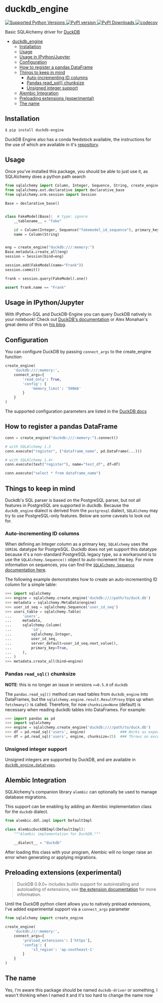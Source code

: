 # duckdb_engine

[
![Supported Python Versions](https://img.shields.io/pypi/pyversions/duckdb-engine)
](https://pypi.org/project/duckdb-engine/) [
![PyPI version](https://badge.fury.io/py/duckdb-engine.svg)
](https://badge.fury.io/py/duckdb-engine) [
![PyPI Downloads](https://img.shields.io/pypi/dm/duckdb-engine.svg)
](https://pypi.org/project/duckdb-engine/) [
![codecov](https://codecov.io/gh/Mause/duckdb_engine/graph/badge.svg)
](https://codecov.io/gh/Mause/duckdb_engine)

Basic SQLAlchemy driver for [DuckDB](https://duckdb.org/)

<!--ts-->
* [duckdb_engine](#duckdb_engine)
   * [Installation](#installation)
   * [Usage](#usage)
   * [Usage in IPython/Jupyter](#usage-in-ipythonjupyter)
   * [Configuration](#configuration)
   * [How to register a pandas DataFrame](#how-to-register-a-pandas-dataframe)
   * [Things to keep in mind](#things-to-keep-in-mind)
      * [Auto-incrementing ID columns](#auto-incrementing-id-columns)
      * [Pandas read_sql() chunksize](#pandas-read_sql-chunksize)
      * [Unsigned integer support](#unsigned-integer-support)
   * [Alembic Integration](#alembic-integration)
   * [Preloading extensions (experimental)](#preloading-extensions-experimental)
   * [The name](#the-name)

<!-- Created by https://github.com/ekalinin/github-markdown-toc -->
<!-- Added by: me, at: Wed 20 Sep 2023 12:44:27 AWST -->

<!--te-->

## Installation
```sh
$ pip install duckdb-engine
```

DuckDB Engine also has a conda feedstock available, the instructions for the use of which are available in it's [repository](https://github.com/conda-forge/duckdb-engine-feedstock).

## Usage

Once you've installed this package, you should be able to just use it, as SQLAlchemy does a python path search

```python
from sqlalchemy import Column, Integer, Sequence, String, create_engine
from sqlalchemy.ext.declarative import declarative_base
from sqlalchemy.orm.session import Session

Base = declarative_base()


class FakeModel(Base):  # type: ignore
    __tablename__ = "fake"

    id = Column(Integer, Sequence("fakemodel_id_sequence"), primary_key=True)
    name = Column(String)


eng = create_engine("duckdb:///:memory:")
Base.metadata.create_all(eng)
session = Session(bind=eng)

session.add(FakeModel(name="Frank"))
session.commit()

frank = session.query(FakeModel).one()

assert frank.name == "Frank"
```

## Usage in IPython/Jupyter

With IPython-SQL and DuckDB-Engine you can query DuckDB natively in your notebook! Check out [DuckDB's documentation](https://duckdb.org/docs/guides/python/jupyter) or
Alex Monahan's great demo of this on [his blog](https://alex-monahan.github.io/2021/08/22/Python_and_SQL_Better_Together.html#an-example-workflow-with-duckdb).

## Configuration

You can configure DuckDB by passing `connect_args` to the create_engine function
```python
create_engine(
    'duckdb:///:memory:',
    connect_args={
        'read_only': True,
        'config': {
            'memory_limit': '500mb'
        }
    }
)
```

The supported configuration parameters are listed in the [DuckDB docs](https://duckdb.org/docs/sql/configuration)

## How to register a pandas DataFrame

```python
conn = create_engine("duckdb:///:memory:").connect()

# with SQLAlchemy 1.3
conn.execute("register", ("dataframe_name", pd.DataFrame(...)))

# with SQLAlchemy 1.4+
conn.execute(text("register"), name="test_df", df=df)

conn.execute("select * from dataframe_name")
```

## Things to keep in mind
Duckdb's SQL parser is based on the PostgreSQL parser, but not all features in PostgreSQL are supported in duckdb. Because the `duckdb_engine` dialect is derived from the `postgresql` dialect, `SQLAlchemy` may try to use PostgreSQL-only features. Below are some caveats to look out for.

### Auto-incrementing ID columns
When defining an Integer column as a primary key, `SQLAlchemy` uses the `SERIAL` datatype for PostgreSQL. Duckdb does not yet support this datatype because it's a non-standard PostgreSQL legacy type, so a workaround is to use the `SQLAlchemy.Sequence()` object to auto-increment the key. For more information on sequences, you can find the [`SQLAlchemy Sequence` documentation here](https://docs.sqlalchemy.org/en/14/core/defaults.html#associating-a-sequence-as-the-server-side-default).

The following example demonstrates how to create an auto-incrementing ID column for a simple table:

```python
>>> import sqlalchemy
>>> engine = sqlalchemy.create_engine('duckdb:////path/to/duck.db')
>>> metadata = sqlalchemy.MetaData(engine)
>>> user_id_seq = sqlalchemy.Sequence('user_id_seq')
>>> users_table = sqlalchemy.Table(
...     'users',
...     metadata,
...     sqlalchemy.Column(
...         'id',
...         sqlalchemy.Integer,
...         user_id_seq,
...         server_default=user_id_seq.next_value(),
...         primary_key=True,
...     ),
... )
>>> metadata.create_all(bind=engine)
```

### Pandas `read_sql()` chunksize

**NOTE**: this is no longer an issue in versions `>=0.5.0` of `duckdb`

The `pandas.read_sql()` method can read tables from `duckdb_engine` into DataFrames, but the `sqlalchemy.engine.result.ResultProxy` trips up when `fetchmany()` is called. Therefore, for now `chunksize=None` (default) is necessary when reading duckdb tables into DataFrames. For example:

```python
>>> import pandas as pd
>>> import sqlalchemy
>>> engine = sqlalchemy.create_engine('duckdb:////path/to/duck.db')
>>> df = pd.read_sql('users', engine)                ### Works as expected
>>> df = pd.read_sql('users', engine, chunksize=25)  ### Throws an exception
```

### Unsigned integer support

Unsigned integers are supported by DuckDB, and are available in [`duckdb_engine.datatypes`](duckdb_engine/datatypes.py).

## Alembic Integration

SQLAlchemy's companion library `alembic` can optionally be used to manage database migrations.

This support can be enabling by adding an Alembic implementation class for the `duckdb` dialect.

```python
from alembic.ddl.impl import DefaultImpl

class AlembicDuckDBImpl(DefaultImpl):
    """Alembic implementation for DuckDB."""

    __dialect__ = "duckdb"
```

After loading this class with your program, Alembic will no longer raise an error when generating or applying migrations.

## Preloading extensions (experimental)

> DuckDB 0.9.0+ includes builtin support for autoinstalling and autoloading of extensions, see [the extension documentation](http://duckdb.org/docs/archive/0.9.0/extensions/overview#autoloadable-extensions) for more information.

Until the DuckDB python client allows you to natively preload extensions, I've added experimental support via a `connect_args` parameter

```python
from sqlalchemy import create_engine

create_engine(
    'duckdb:///:memory:',
    connect_args={
        'preload_extensions': ['https'],
        'config': {
            's3_region': 'ap-southeast-1'
        }
    }
)
```

## The name

Yes, I'm aware this package should be named `duckdb-driver` or something, I wasn't thinking when I named it and it's too hard to change the name now